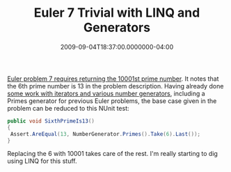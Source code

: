 ﻿---
title: Euler 7 Trivial with LINQ and Generators
date: "2009-09-04T18:37:00.0000000-04:00"
description: "Euler problem 7 requires returning the 10001st prime number. It notes that the 6th prime number is 13 in the problem description. Having already done some work with iterators and various number generators, including a Primes generator for previous Euler problems, the base case given in the problem can be reduced to this NUnit test:"
featuredImage: img/euler-7-trivial-with-linq-and-generators-featured.png
---

[Euler problem 7 requires returning the 10001st prime number](http://projecteuler.net/index.php?section=problems&id=7). It notes that the 6th prime number is 13 in the problem description. Having already done [some work with iterators and various number generators](/iterators-expressions-and-linq-for-euler), including a Primes generator for previous Euler problems, the base case given in the problem can be reduced to this NUnit test:

```csharp
public void SixthPrimeIs13()
{
 Assert.AreEqual(13, NumberGenerator.Primes().Take(6).Last());
}
```

Replacing the 6 with 10001 takes care of the rest. I'm really starting to dig using LINQ for this stuff.

